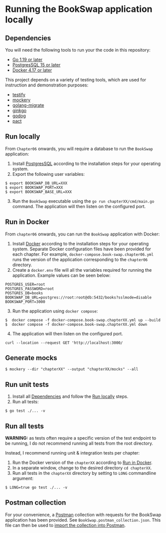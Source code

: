 # Running the BookSwap application locally

## Dependencies
You will need the following tools to run your the code in this repository: 
- [Go 1.19 or later](https://go.dev/doc/install)
- [PostgresSQL 15 or later](https://www.postgresql.org/download/)
- [Docker 4.17 or later](https://www.docker.com/products/docker-desktop/)

This project depends on a variety of testing tools, which are used for instruction and demonstration purposes:
- [testify](https://github.com/stretchr/testify)
- [mockery](https://github.com/vektra/mockery)
- [golang-migrate](https://github.com/golang-migrate/migrate)
- [ginkgo](https://github.com/onsi/ginkgo)
- [godog](https://github.com/cucumber/godog)
- [pact](https://github.com/pact-foundation)

## Run locally
From `Chapter06` onwards, you will require a database to run the `BookSwap` application:
1. Install [PostgresSQL](https://www.postgresql.org/download/) according to the installation steps for your  operating system.
1. Export the following user variables: 
```
$ export BOOKSWAP_DB_URL=XXX
$ export BOOKSWAP_PORT=XXX
$ export BOOKSWAP_BASE_URL=XXX
```
3. Run the `BookSwap` executable using the `go run chapterXX/cmd/main.go` command. The application will then listen on the configured port.

## Run in Docker 
From `chapter06` onwards, you can run the `BookSwap` application with Docker: 
1. Install [Docker](https://docs.docker.com/get-docker/) according to the installation steps for your operating system. Separate Docker configuration files have been provided for each chapter. For example, `docker-compose.book-swap.chapter06.yml` runs the version of the application corresponding to the `chapter06` directory.
1. Create a `docker.env` file will all the variables required for running the application. Example values can be seen below: 
```
POSTGRES_USER=root
POSTGRES_PASSWORD=root
POSTGRES_DB=books
BOOKSWAP_DB_URL=postgres://root:root@db:5432/books?sslmode=disable
BOOKSWAP_PORT=3000
```
3. Run the application using `docker compose`: 
```
$  docker compose -f docker-compose.book-swap.chapterXX.yml up --build
$  docker compose -f docker-compose.book-swap.chapterXX.yml down 
```
4. The application will then listen on the configured port. 

```
curl --location --request GET 'http://localhost:3000/
```

## Generate mocks
```
$ mockery --dir "chapterXX" --output "chapterXX/mocks" --all
```

## Run unit tests
1. Install all [Dependencies](#dependencies) and follow the [Run locally](#run-locally) steps. 
1. Run all tests:
```
$ go test ./... -v
```

## Run all tests
**WARNING:** as tests often require a specific version of the test endpoint to be running, I do not recommend running all tests from the root directory.

Instead, I recommend running unit & integration tests per chapter:
1. Run the Docker version of the `chapterXX` according to [Run in Docker](#run-in-docker).
1. In a separate window, change to the desired directory `cd chapterXX`.
1. Run all tests in the `chapterXX` directory by setting to `LONG` commandline argument:
```
$ LONG=true go test ./... -v
```
 
## Postman collection
For your convenience, a [Postman](https://www.postman.com/downloads/) collection with requests for the BookSwap application has been provided. See `BookSwap.postman_collection.json`. This file can then be used to [import the collection into Postman](https://learning.postman.com/docs/getting-started/importing-and-exporting-data/#importing-data-into-postman).
